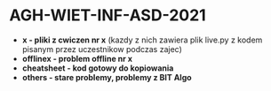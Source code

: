 # AGH-WIET-INF-ASD-2021
* **x - pliki z cwiczen nr x** (kazdy z nich zawiera plik live.py z kodem pisanym przez uczestnikow podczas zajec)
* **offlinex - problem offline nr x**
* **cheatsheet - kod gotowy do kopiowania**
* **others - stare problemy, problemy z BIT Algo**
